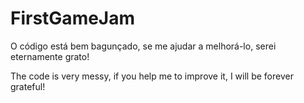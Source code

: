 # FirstGameJam
O código está bem bagunçado, se me ajudar a melhorá-lo, serei eternamente grato!

The code is very messy, if you help me to improve it, I will be forever grateful!
